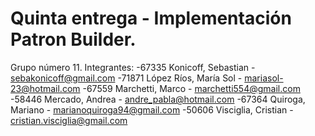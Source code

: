 # Quinta entrega - Implementación Patron Builder.

Grupo número 11.
Integrantes:
-67335		Konicoff, Sebastian     -   sebakonicoff@gmail.com
-71871 	López Ríos, María Sol	  -   mariasol-23@hotmail.com
-67559  	Marchetti, Marco 		    -   marchetti554@gmail.com
-58446  	Mercado, Andrea		      -   andre_pabla@hotmail.com
-67364  	Quiroga, Mariano		    - 	marianoquiroga94@gmail.com
-50606  	Visciglia, Cristian		  -   cristian.visciglia@gmail.com

